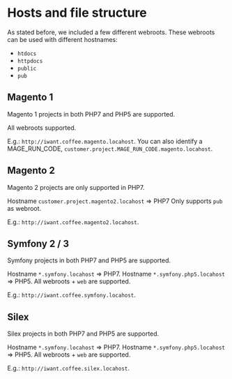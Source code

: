 # Hosts and file structure

As stated before, we included a few different webroots. These webroots can be used with different hostnames:
 
 - `htdocs`
 - `httpdocs`
 - `public`
 - `pub`

## Magento 1
Magento 1 projects in both PHP7 and PHP5 are supported. 

All webroots supported.

E.g.: `http://iwant.coffee.magento.locahost`.
You can also identify a MAGE_RUN_CODE, `customer.project.MAGE_RUN_CODE.magento.locahost`.

## Magento 2
Magento 2 projects are only supported in PHP7. 

Hostname `customer.project.magento2.locahost` => PHP7
Only supports `pub` as webroot.

E.g.: `http://iwant.coffee.magento2.locahost`.

## Symfony 2 / 3
Symfony projects in both PHP7 and PHP5 are supported.

Hostname `*.symfony.locahost` => PHP7.
Hostname `*.symfony.php5.locahost` => PHP5.
All webroots + `web` are supported.

E.g.: `http://iwant.coffee.symfony.locahost`.

## Silex
Silex projects in both PHP7 and PHP5 are supported.

Hostname `*.symfony.locahost` => PHP7.
Hostname `*.symfony.php5.locahost` => PHP5.
All webroots + `web` are supported.

E.g.: `http://iwant.coffee.silex.locahost`.
